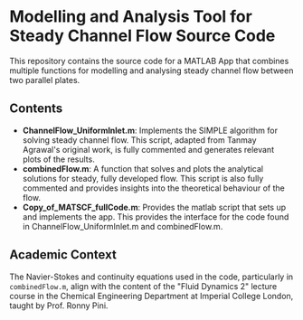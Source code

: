# Modelling and Analysis Tool for Steady Channel Flow Source Code

This repository contains the source code for a MATLAB App that combines multiple functions for modelling and analysing steady channel flow between two parallel plates. 

## Contents

- **ChannelFlow_UniformInlet.m**: Implements the SIMPLE algorithm for solving steady channel flow. This script, adapted from Tanmay Agrawal's original work, is fully commented and generates relevant plots of the results.
- **combinedFlow.m**: A function that solves and plots the analytical solutions for steady, fully developed flow. This script is also fully commented and provides insights into the theoretical behaviour of the flow.
- **Copy_of_MATSCF_fullCode.m**: Provides the matlab script that sets up and implements the app. This provides the interface for the code found in ChannelFlow_UniformInlet.m and combinedFlow.m. 

## Academic Context

The Navier-Stokes and continuity equations used in the code, particularly in `combinedFlow.m`, align with the content of the "Fluid Dynamics 2" lecture course in the Chemical Engineering Department at Imperial College London, taught by Prof. Ronny Pini. 
